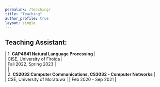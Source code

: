 ```yaml
---
permalink: /teaching/
title: "Teaching"
author_profile: true
layout: single
---
```

<style>
td, th {
   border: none!important;
}
</style>

## **Teaching Assistant:**                                                               
| 1. **CAP4641 Natural Language Processing**                         |                                     
| CISE, University of Flroida                                     |                                          
| Fall 2022, Spring 2023                                          |                                                                
|                                                                 |  
| 2. **CS2032 Computer Communications, CS3032 - Computer Networks**  |                                     
| CSE, University of Moratuwa                                     |
| Feb 2020 - Sep 2021                                             |